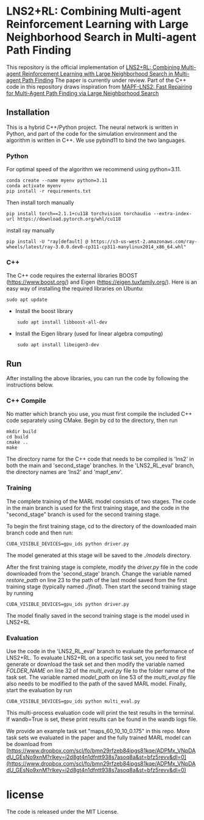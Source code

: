 # LNS2+RL: Combining Multi-agent Reinforcement Learning with Large Neighborhood Search in Multi-agent Path Finding
This repository is the official implementation of [LNS2+RL: Combining Multi-agent Reinforcement Learning with Large Neighborhood Search in Multi-agent Path Finding](https://arxiv.org/abs/2405.17794) 
The paper is currently under review. 
Part of the C++ code in this repository draws inspiration from [MAPF-LNS2: Fast Repairing for Multi-Agent Path Finding via Large Neighborhood Search](https://github.com/Jiaoyang-Li/MAPF-LNS2)


## Installation
This is a hybrid C++/Python project. 
The neural network is written in Python, and part of the code for the simulation environment and the algorithm is written in C++.
We use pybind11 to bind the two languages.

### Python 
For optimal speed of the algorithm we recommend using python=3.11.

```
conda create --name myenv python=3.11
conda activate myenv
pip install -r requirements.txt
```
Then install torch manually 
```
pip install torch==2.1.1+cu118 torchvision torchaudio --extra-index-url https://download.pytorch.org/whl/cu118
```
install ray manually 
```
pip install -U "ray[default] @ https://s3-us-west-2.amazonaws.com/ray-wheels/latest/ray-3.0.0.dev0-cp311-cp311-manylinux2014_x86_64.whl"
```

### C++
The C++ code requires the external libraries BOOST (https://www.boost.org/) and Eigen (https://eigen.tuxfamily.org/). 
Here is an easy way of installing the required libraries on Ubuntu:
```
sudo apt update
```
   * Install the boost library
```
    sudo apt install libboost-all-dev
```
   * Install the Eigen library (used for linear algebra computing)
```
    sudo apt install libeigen3-dev
```

## Run
After installing the above libraries, you can run the code by following the instructions below.

### C++ Compile
No matter which branch you use, you must first compile the included C++ code separately using CMake. 
Begin by cd to the directory, then run

```
mkdir build
cd build
cmake ..
make 
```
The directory name for the C++ code that needs to be compiled is 'lns2' in both the main and 'second\_stage' branches. 
In the 'LNS2\_RL\_eval' branch, the directory names are 'lns2' and 'mapf_env'.

### Training
The complete training of the MARL model consists of two stages.
The code in the main branch is used for the first training stage, and the code in the "second\_stage" branch is used for the second training stage.

To begin the first training stage, cd to the directory of the downloaded main branch code and then run:
```
CUDA_VISIBLE_DEVICES=gpu_ids python driver.py
```
The model generated at this stage will be saved to the *./models* directory.

After the first training stage is complete, modify the *driver.py* file in the code downloaded from the 'second\_stage' branch. 
Change the variable named *restore_path* on line 23 to the path of the last model saved from the first training stage (typically named *./final*).
Then start the second training stage by running

```
CUDA_VISIBLE_DEVICES=gpu_ids python driver.py
```
The model finally saved in the second training stage is the model used in LNS2+RL

### Evaluation
Use the code in the 'LNS2\_RL\_eval' branch to evaluate the performance of LNS2+RL.
To evaluate LNS2+RL on a specific task set, you need to first generate or download the task set and then modify the variable named *FOLDER\_NAME* on line 32 of the *multi\_eval.py* file to the folder name of the task set.
The variable named *model\_path* on line 53 of the *multi\_eval.py* file also needs to be modified to the path of the saved MARL model.
Finally, start the evaluation by run 
```
CUDA_VISIBLE_DEVICES=gpu_ids python multi_eval.py
```
This multi-process evaluation code will print the test results in the terminal.
If wandb=True is set, these print results can be found in the wandb logs file.

We provide an example task set "maps_60_10_10_0.175" in this repo.
More task sets we evaluated in the paper and the fully trained MARL model can be download from [https://www.dropbox.com/scl/fo/bmn29rfzeb84ipgs81kqe/ADPMx_VNpDAdU_GEsNo9xnM?rlkey=i2d8gt4n1dfntt938s7asoq8a&st=bfz5revv&dl=0](https://www.dropbox.com/scl/fo/bmn29rfzeb84ipgs81kqe/ADPMx_VNpDAdU_GEsNo9xnM?rlkey=i2d8gt4n1dfntt938s7asoq8a&st=bfz5revv&dl=0)


# license 
The code is released under the MIT License.

